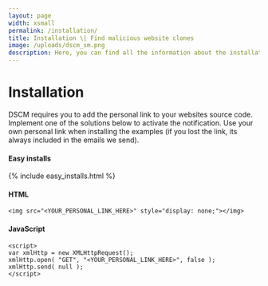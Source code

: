 ```yaml
---
layout: page
width: xsmall
permalink: /installation/
title: Installation \| Find malicious website clones
image: /uploads/dscm_sm.png
description: Here, you can find all the information about the installation of DSCM using your personal link. Install DSCM to detect malicious clones of your website that are used in phishing attacks.
---
```


# Installation

DSCM requires you to add the personal link to your websites source code. Implement one of the solutions below to activate the notification. 
Use your own personal link when installing the examples (if you lost the link, its always included in the emails we send).

#### Easy installs
{% include easy_installs.html %}

#### HTML

```
<img src="<YOUR_PERSONAL_LINK_HERE>" style="display: none;"></img>
```

#### JavaScript
```
<script>
var xmlHttp = new XMLHttpRequest();
xmlHttp.open( "GET", "<YOUR_PERSONAL_LINK_HERE>", false );
xmlHttp.send( null );
</script>
```

<script>
var replaced = $("body").html().replace(/&lt;YOUR_PERSONAL_LINK_HERE&gt;/g,'<mark>&lt;YOUR_PERSONAL_LINK_HERE&gt;</mark>');
$("body").html(replaced);
</script>
